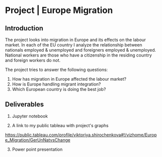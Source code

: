 
# Project | Europe Migration

## Introduction

The project looks into migration in Europe and its effects on the labour market. In each of the EU country I analyze the relationship between nationals employed & unemployed and foreigners employed & unemployed. National workers are those who have a citizenship in the residing country and foreign workers do not.

The project tries to answer the following questions: 

1) How has migration in Europe affected the labour market?
2) How is Europe handling migrant integration? 
3) Which European country is doing the best job?


## Deliverables

1) Jupyter notebook

2) A link to my public tableau with project's graphs

https://public.tableau.com/profile/viktoriya.shirochenkova#!/vizhome/Europe_Migration/GerUnNatvsChange

3) Power point presentation




